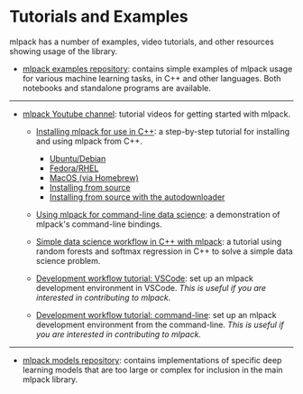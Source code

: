 # Tutorials and Examples

mlpack has a number of examples, video tutorials, and other resources showing
usage of the library.

 * [mlpack examples repository](https://github.com/mlpack/examples/): contains
   simple examples of mlpack usage for various machine learning tasks, in C++
   and other languages.  Both notebooks and standalone programs are available.

---

 * [mlpack Youtube channel](https://www.youtube.com/@mlpack): tutorial videos
   for getting started with mlpack.
   - [Installing mlpack for use in C++](https://www.youtube.com/watch?v=wcEFce7IaS8):
     a step-by-step tutorial for installing and using mlpack from C++.
       * [Ubuntu/Debian](https://www.youtube.com/watch?v=wcEFce7IaS8&t=46s)
       * [Fedora/RHEL](https://www.youtube.com/watch?v=wcEFce7IaS8&t=188s)
       * [MacOS (via Homebrew)](https://www.youtube.com/watch?v=wcEFce7IaS8&t=303s)
       * [Installing from source](https://www.youtube.com/watch?v=wcEFce7IaS8&t=440s)
       * [Installing from source with the autodownloader](https://www.youtube.com/watch?v=wcEFce7IaS8&t=712s)

   - [Using mlpack for command-line data science](https://www.youtube.com/watch?v=M0DLrUVSyrE):
     a demonstration of mlpack's command-line bindings.

   - [Simple data science workflow in C++ with mlpack](https://www.youtube.com/watch?v=PD9AqGdkPl8):
     a tutorial using random forests and softmax regression in C++ to solve a
     simple data science problem.

   - [Development workflow tutorial: VSCode](https://www.youtube.com/watch?v=7DOrMQ2HhBY):
     set up an mlpack development environment in VSCode.  *This is useful if you
     are interested in contributing to mlpack.*

   - [Development workflow tutorial: command-line](https://www.youtube.com/watch?v=3PgFzA5duwc):
     set up an mlpack development environment from the command-line.  *This is
     useful if you are interested in contributing to mlpack.*

---

 * [mlpack models repository](https://github.com/mlpack/models/): contains
   implementations of specific deep learning models that are too large or
   complex for inclusion in the main mlpack library.
